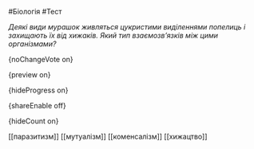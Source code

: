 #Біологія #Тест

*Деякі види мурашок живляться цукристими виділеннями попелиць і захищають  їх від хижаків. Який тип взаємозв’язків між цими організмами?*

{noChangeVote on}

{preview on}

{hideProgress on}

{shareEnable off}

{hideCount on}

[[паразитизм]]
[[мутуалізм]]
[[коменсалізм]]
[[хижацтво]]
